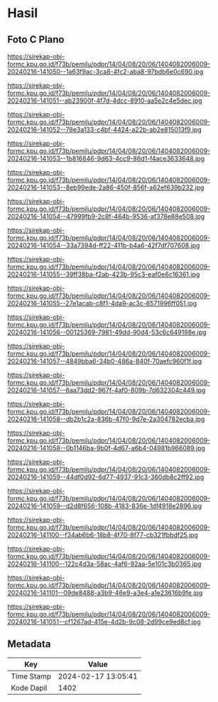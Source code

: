 # Hasil

## Foto C Plano

https://sirekap-obj-formc.kpu.go.id/f73b/pemilu/pdpr/14/04/08/20/06/1404082006009-20240216-141050--1a63f9ac-3ca8-4fc2-aba8-97bdb6e0c690.jpg

https://sirekap-obj-formc.kpu.go.id/f73b/pemilu/pdpr/14/04/08/20/06/1404082006009-20240216-141051--ab23900f-4f7d-4dcc-8910-aa5e2c4e5dec.jpg

https://sirekap-obj-formc.kpu.go.id/f73b/pemilu/pdpr/14/04/08/20/06/1404082006009-20240216-141052--78e3a133-c4bf-4424-a22b-ab2e815013f9.jpg

https://sirekap-obj-formc.kpu.go.id/f73b/pemilu/pdpr/14/04/08/20/06/1404082006009-20240216-141053--1b816846-9d63-4cc9-86d1-f4ace3633648.jpg

https://sirekap-obj-formc.kpu.go.id/f73b/pemilu/pdpr/14/04/08/20/06/1404082006009-20240216-141053--8eb99ede-2a86-450f-856f-a62ef639b232.jpg

https://sirekap-obj-formc.kpu.go.id/f73b/pemilu/pdpr/14/04/08/20/06/1404082006009-20240216-141054--47999fb9-2c8f-464b-9536-af378e88e508.jpg

https://sirekap-obj-formc.kpu.go.id/f73b/pemilu/pdpr/14/04/08/20/06/1404082006009-20240216-141054--33a7394d-ff22-411b-b4a6-42f7df707608.jpg

https://sirekap-obj-formc.kpu.go.id/f73b/pemilu/pdpr/14/04/08/20/06/1404082006009-20240216-141055--39ff38ba-f2ab-423b-95c3-eaf0e6c16361.jpg

https://sirekap-obj-formc.kpu.go.id/f73b/pemilu/pdpr/14/04/08/20/06/1404082006009-20240216-141055--27e1acab-c8f1-4da9-ac3c-6571996ff051.jpg

https://sirekap-obj-formc.kpu.go.id/f73b/pemilu/pdpr/14/04/08/20/06/1404082006009-20240216-141056--00125369-7981-49dd-90d4-53c6c649198e.jpg

https://sirekap-obj-formc.kpu.go.id/f73b/pemilu/pdpr/14/04/08/20/06/1404082006009-20240216-141057--4849bba6-34b0-486a-840f-70aefc960f1f.jpg

https://sirekap-obj-formc.kpu.go.id/f73b/pemilu/pdpr/14/04/08/20/06/1404082006009-20240216-141057--6aa73dd2-967f-4af0-809b-7d632304c449.jpg

https://sirekap-obj-formc.kpu.go.id/f73b/pemilu/pdpr/14/04/08/20/06/1404082006009-20240216-141058--db2b1c2a-836b-47f0-9d7e-2a304782ecba.jpg

https://sirekap-obj-formc.kpu.go.id/f73b/pemilu/pdpr/14/04/08/20/06/1404082006009-20240216-141058--0b1146ba-9b0f-4d67-a6b4-04981b966089.jpg

https://sirekap-obj-formc.kpu.go.id/f73b/pemilu/pdpr/14/04/08/20/06/1404082006009-20240216-141059--44df0d92-6d77-4937-91c3-360db8c2ff92.jpg

https://sirekap-obj-formc.kpu.go.id/f73b/pemilu/pdpr/14/04/08/20/06/1404082006009-20240216-141059--d2d8f656-108b-4183-836e-1df4918e2896.jpg

https://sirekap-obj-formc.kpu.go.id/f73b/pemilu/pdpr/14/04/08/20/06/1404082006009-20240216-141100--f34ab6b6-18b8-4f70-8f77-cb321fbbdf25.jpg

https://sirekap-obj-formc.kpu.go.id/f73b/pemilu/pdpr/14/04/08/20/06/1404082006009-20240216-141100--122c4d3a-58ac-4af6-92aa-5e101c3b0365.jpg

https://sirekap-obj-formc.kpu.go.id/f73b/pemilu/pdpr/14/04/08/20/06/1404082006009-20240216-141101--09de8488-a3b9-46e9-a3e4-a1e23616b9fe.jpg

https://sirekap-obj-formc.kpu.go.id/f73b/pemilu/pdpr/14/04/08/20/06/1404082006009-20240216-141051--cf1267ad-415e-4d2b-9c08-2d99ce9ed8cf.jpg


## Metadata

| Key        | Value               |
| ---------- | ------------------- |
| Time Stamp | 2024-02-17 13:05:41 |
| Kode Dapil | 1402                |



